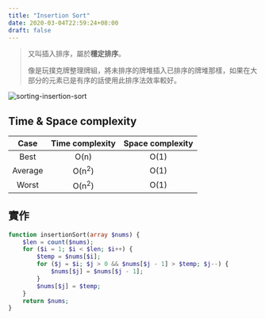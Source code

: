 ```yaml
---
title: "Insertion Sort"
date: 2020-03-04T22:59:24+08:00
draft: false
---
```


> 又叫插入排序，屬於**穩定排序**。
>
> 像是玩撲克牌整理牌組，將未排序的牌堆插入已排序的牌堆那樣，如果在大部分的元素已是有序的話使用此排序法效率較好。

![sorting-insertion-sort](https://picbed.stdcdn.com/2021/09/3ca2435acd8cbc3a61e253e3d6a20ac1.gif)

## Time & Space complexity

|  Case   | Time complexity  | Space complexity |
| :-----: | :--------------: | :--------------: |
|  Best   |       O(n)       |       O(1)       |
| Average | O(n<sup>2</sup>) |       O(1)       |
|  Worst  | O(n<sup>2</sup>) |       O(1)       |

## 實作

```php
function insertionSort(array $nums) {
    $len = count($nums);
    for ($i = 1; $i < $len; $i++) {
        $temp = $nums[$i];
        for ($j = $i; $j > 0 && $nums[$j - 1] > $temp; $j--) {
            $nums[$j] = $nums[$j - 1];
        }
        $nums[$j] = $temp;
    }
    return $nums;
}
```

